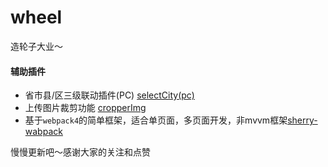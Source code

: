 # wheel
造轮子大业～

#### 辅助插件
* 省市县/区三级联动插件(PC) [selectCity(pc)](https://github.com/EdogawaSherry/wheel/tree/master/selectCity(pc))
* 上传图片裁剪功能 [cropperImg](https://github.com/EdogawaSherry/wheel/tree/master/cropperImg)
* 基于`webpack4`的简单框架，适合单页面，多页面开发，非mvvm框架[sherry-wabpack](https://github.com/EdogawaSherry/sherry-webpack)


慢慢更新吧～感谢大家的关注和点赞
